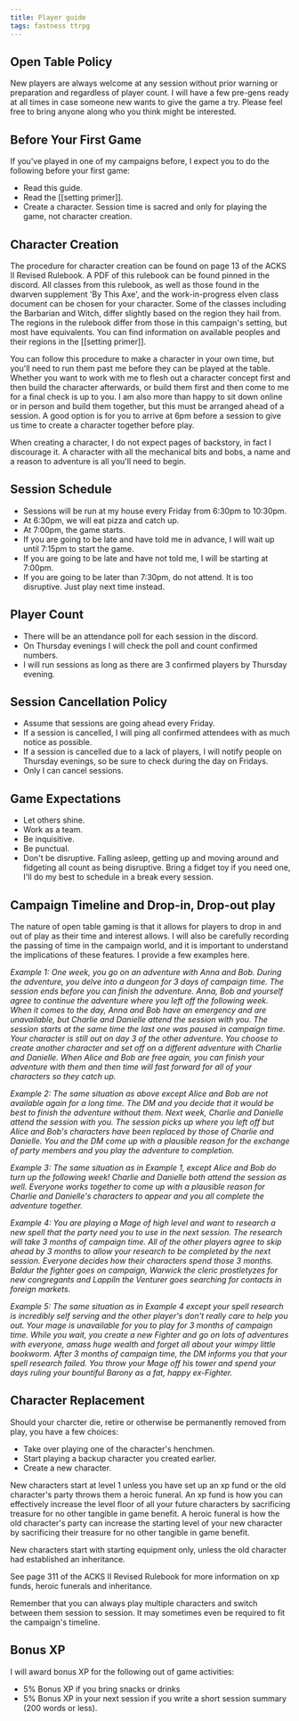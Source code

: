 ```yaml
---
title: Player guide
tags: fastness ttrpg
---
```


## Open Table Policy
New players are always welcome at any session without prior warning or preparation and regardless of player count. I will have a few pre-gens ready at all times in case someone new wants to give the game a try. Please feel free to bring anyone along who you think might be interested.

## Before Your First Game
If you've played in one of my campaigns before, I expect you to do the following before your first game:
- Read this guide.
- Read the [[setting primer]].
- Create a character. Session time is sacred and only for playing the game, not character creation.

## Character Creation
The procedure for character creation can be found on page 13 of the ACKS II Revised Rulebook. A PDF of this rulebook can be found pinned in the discord. All classes from this rulebook, as well as those found in the dwarven supplement 'By This Axe', and the work-in-progress elven class document can be chosen for your character. Some of the classes including the Barbarian and Witch, differ slightly based on the region they hail from. The regions in the rulebook differ from those in this campaign's setting, but most have equivalents. You can find information on available peoples and their regions in the [[setting primer]].

You can follow this procedure to make a character in your own time, but you'll need to run them past me before they can be played at the table. Whether you want to work with me to flesh out a character concept first and then build the character afterwards, or build them first and then come to me for a final check is up to you. I am also more than happy to sit down online or in person and build them together, but this must be arranged ahead of a session. A good option is for you to arrive at 6pm before a session to give us time to create a character together before play.

When creating a character, I do not expect pages of backstory, in fact I discourage it. A character with all the mechanical bits and bobs, a name and a reason to adventure is all you'll need to begin.

## Session Schedule
- Sessions will be run at my house every Friday from 6:30pm to 10:30pm.
- At 6:30pm, we will eat pizza and catch up.
- At 7:00pm, the game starts.
- If you are going to be late and have told me in advance, I will wait up until 7:15pm to start the game.
- If you are going to be late and have not told me, I will be starting at 7:00pm.
- If you are going to be later than 7:30pm, do not attend. It is too disruptive. Just play next time instead.

## Player Count
- There will be an attendance poll for each session in the discord.
- On Thursday evenings I will check the poll and count confirmed numbers.
- I will run sessions as long as there are 3 confirmed players by Thursday evening.

## Session Cancellation Policy
- Assume that sessions are going ahead every Friday.
- If a session is cancelled, I will ping all confirmed attendees with as much notice as possible.
- If a session is cancelled due to a lack of players, I will notify people on Thursday evenings, so be sure to check during the day on Fridays.
- Only I can cancel sessions.

## Game Expectations
- Let others shine.
- Work as a team.
- Be inquisitive.
- Be punctual.
- Don't be disruptive. Falling asleep, getting up and moving around and fidgeting all count as being disruptive. Bring a fidget toy if you need one, I'll do my best to schedule in a break every session.

## Campaign Timeline and Drop-in, Drop-out play
The nature of open table gaming is that it allows for players to drop in and out of play as their time and interest allows. I will also be carefully recording the passing of time in the campaign world, and it is important to understand the implications of these features. I provide a few examples here.

*Example 1: One week, you go on an adventure with Anna and Bob. During the adventure, you delve into a dungeon for 3 days of campaign time. The session ends before you can finish the adventure. Anna, Bob and yourself agree to continue the adventure where you left off the following week. When it comes to the day, Anna and Bob have an emergency and are unavailable, but Charlie and Danielle attend the session with you. The session starts at the same time the last one was paused in campaign time. Your character is still out on day 3 of the other adventure. You choose to create another character and set off on a different adventure with Charlie and Danielle. When Alice and Bob are free again, you can finish your adventure with them and then time will fast forward for all of your characters so they catch up.*

*Example 2: The same situation as above except Alice and Bob are not available again for a long time. The DM and you decide that it would be best to finish the adventure without them. Next week, Charlie and Danielle attend the session with you. The session picks up where you left off but Alice and Bob's characters have been replaced by those of Charlie and Danielle. You and the DM come up with a plausible reason for the exchange of party members and you play the adventure to completion.*

*Example 3: The same situation as in Example 1, except Alice and Bob do turn up the following week! Charlie and Danielle both attend the session as well. Everyone works together to come up with a plausible reason for Charlie and Danielle's characters to appear and you all complete the adventure together.*

*Example 4: You are playing a Mage of high level and want to research a new spell that the party need you to use in the next session. The research will take 3 months of campaign time. All of the other players agree to skip ahead by 3 months to allow your research to be completed by the next session. Everyone decides how their characters spend those 3 months. Baldur the fighter goes on campaign, Warwick the cleric prostletyzes for new congregants and Lappiln the Venturer goes searching for contacts in foreign markets.*

*Example 5: The same situation as in Example 4 except your spell research is incredibly self serving and the other player's don't really care to help you out. Your mage is unavailable for you to play for 3 months of campaign time. While you wait, you create a new Fighter and go on lots of adventures with everyone, amass huge wealth and forget all about your wimpy little bookworm. After 3 months of campaign time, the DM informs you that your spell research failed. You throw your Mage off his tower and spend your days ruling your bountiful Barony as a fat, happy ex-Fighter.*

## Character Replacement
Should your charcter die, retire or otherwise be permanently removed from play, you have a few choices:
- Take over playing one of the character's henchmen.
- Start playing a backup character you created earlier.
- Create a new character.

New characters start at level 1 unless you have set up an xp fund or the old character's party throws them a heroic funeral. An xp fund is how you can effectively increase the level floor of all your future characters by sacrificing treasure for no other tangible in game benefit. A heroic funeral is how the old character's party can increase the starting level of your new character by sacrificing their treasure for no other tangible in game benefit.

New characters start with starting equipment only, unless the old character had established an inheritance. 

See page 311 of the ACKS II Revised Rulebook for more information on xp funds, heroic funerals and inheritance.

Remember that you can always play multiple characters and switch between them session to session. It may sometimes even be required to fit the campaign's timeline.

## Bonus XP
I will award bonus XP for the following out of game activities:
- 5% Bonus XP if you bring snacks or drinks
- 5% Bonus XP in your next session if you write a short session summary (200 words or less).
